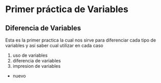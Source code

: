 # Primer práctica de Variables
## Diferencia de Variables
 Esta es la primer practica la cual nos sirve para diferenciar cada tipo de variables y así saber cual utilizar en cada caso
1. uso de variables
2. diferencia de variables
3. impresion de variables

* nuevo
  
